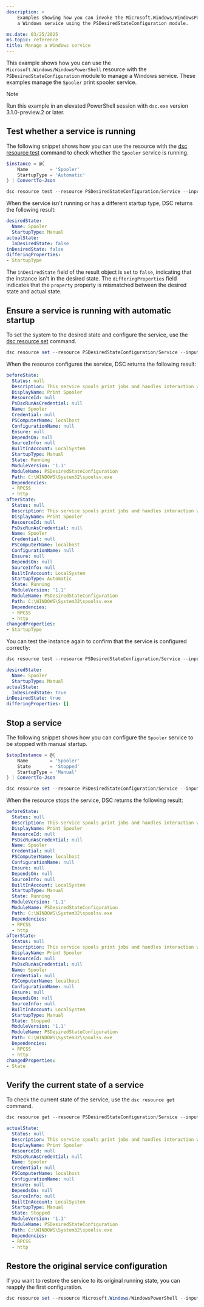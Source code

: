 ```yaml
---
description: >
    Examples showing how you can invoke the Microsoft.Windows/WindowsPowerShell with DSC to manage 
    a Windows service using the PSDesiredStateConfiguration module.

ms.date: 03/25/2025
ms.topic: reference
title: Manage a Windows service
---
```


This example shows how you can use the `Microsoft.Windows/WindowsPowerShell` resource with the `PSDesiredStateConfiguration` module to manage a Windows service.
These examples manage the `Spooler` print spooler service.

> [!NOTE]
> Run this example in an elevated PowerShell session with `dsc.exe` version 3.1.0-preview.2 or later.

## Test whether a service is running

The following snippet shows how you can use the resource with the [dsc resource test][01] command to check whether the `Spooler` service is running.

```powershell
$instance = @{
    Name        = 'Spooler'
    StartupType = 'Automatic'
} | ConvertTo-Json

dsc resource test --resource PSDesiredStateConfiguration/Service --input $instance
```

When the service isn't running or has a different startup type, DSC returns the following result:

```yaml
desiredState:
  Name: Spooler
  StartupType: Manual
actualState:
  InDesiredState: false
inDesiredState: false
differingProperties:
- StartupType
```

The `inDesiredState` field of the result object is set to `false`, indicating that the instance isn't in the desired state. The `differingProperties` field indicates that the `property` property is mismatched between the desired state and actual state.

## Ensure a service is running with automatic startup

To set the system to the desired state and configure the service, use the [dsc resource set][02] command.

```powershell
dsc resource set --resource PSDesiredStateConfiguration/Service --input $instance
```

When the resource configures the service, DSC returns the following result:

```yaml
beforeState:
  Status: null                                                                                                              /
  Description: This service spools print jobs and handles interaction with the printer.  If you turn off this service, you won't be able to print or see your printers.
  DisplayName: Print Spooler
  ResourceId: null
  PsDscRunAsCredential: null
  Name: Spooler
  Credential: null
  PSComputerName: localhost
  ConfigurationName: null
  Ensure: null
  DependsOn: null
  SourceInfo: null
  BuiltInAccount: LocalSystem
  StartupType: Manual
  State: Running
  ModuleVersion: '1.1'
  ModuleName: PSDesiredStateConfiguration
  Path: C:\WINDOWS\System32\spoolsv.exe
  Dependencies:
  - RPCSS
  - http
afterState:
  Status: null
  Description: This service spools print jobs and handles interaction with the printer.  If you turn off this service, you won't be able to print or see your printers.
  DisplayName: Print Spooler
  ResourceId: null
  PsDscRunAsCredential: null
  Name: Spooler
  Credential: null
  PSComputerName: localhost
  ConfigurationName: null
  Ensure: null
  DependsOn: null
  SourceInfo: null
  BuiltInAccount: LocalSystem
  StartupType: Automatic
  State: Running
  ModuleVersion: '1.1'
  ModuleName: PSDesiredStateConfiguration
  Path: C:\WINDOWS\System32\spoolsv.exe
  Dependencies:
  - RPCSS
  - http
changedProperties:
- StartupType
```

You can test the instance again to confirm that the service is configured correctly:

```powershell
dsc resource test --resource PSDesiredStateConfiguration/Service --input $instance
```

```yaml
desiredState:
  Name: Spooler                                                                                                             
  StartupType: Manual
actualState:
  InDesiredState: true
inDesiredState: true
differingProperties: []
```

## Stop a service

The following snippet shows how you can configure the `Spooler` service to be stopped with manual startup.

```powershell
$stopInstance = @{
    Name        = 'Spooler'
    State       = 'Stopped'
    StartupType = 'Manual'
} | ConvertTo-Json

dsc resource set --resource PSDesiredStateConfiguration/Service --input $stopInstance
```

When the resource stops the service, DSC returns the following result:

```yaml
beforeState:
  Status: null                                                                                                              
  Description: This service spools print jobs and handles interaction with the printer.  If you turn off this service, you won't be able to print or see your printers.
  DisplayName: Print Spooler
  ResourceId: null
  PsDscRunAsCredential: null
  Name: Spooler
  Credential: null
  PSComputerName: localhost
  ConfigurationName: null
  Ensure: null
  DependsOn: null
  SourceInfo: null
  BuiltInAccount: LocalSystem
  StartupType: Manual
  State: Running
  ModuleVersion: '1.1'
  ModuleName: PSDesiredStateConfiguration
  Path: C:\WINDOWS\System32\spoolsv.exe
  Dependencies:
  - RPCSS
  - http
afterState:
  Status: null
  Description: This service spools print jobs and handles interaction with the printer.  If you turn off this service, you won't be able to print or see your printers.
  DisplayName: Print Spooler
  ResourceId: null
  PsDscRunAsCredential: null
  Name: Spooler
  Credential: null
  PSComputerName: localhost
  ConfigurationName: null
  Ensure: null
  DependsOn: null
  SourceInfo: null
  BuiltInAccount: LocalSystem
  StartupType: Manual
  State: Stopped
  ModuleVersion: '1.1'
  ModuleName: PSDesiredStateConfiguration
  Path: C:\WINDOWS\System32\spoolsv.exe
  Dependencies:
  - RPCSS
  - http
changedProperties:
- State
```

## Verify the current state of a service

To check the current state of the service, use the `dsc resource get` command.

```powershell
dsc resource get --resource PSDesiredStateConfiguration/Service --input $instance
```

```yaml
actualState:
  Status: null                                                                                                              
  Description: This service spools print jobs and handles interaction with the printer.  If you turn off this service, you won't be able to print or see your printers.
  DisplayName: Print Spooler
  ResourceId: null
  PsDscRunAsCredential: null
  Name: Spooler
  Credential: null
  PSComputerName: localhost
  ConfigurationName: null
  Ensure: null
  DependsOn: null
  SourceInfo: null
  BuiltInAccount: LocalSystem
  StartupType: Manual
  State: Stopped
  ModuleVersion: '1.1'
  ModuleName: PSDesiredStateConfiguration
  Path: C:\WINDOWS\System32\spoolsv.exe
  Dependencies:
  - RPCSS
  - http
```

## Restore the original service configuration

If you want to restore the service to its original running state, you can reapply the first configuration.

```powershell
dsc resource set --resource Microsoft.Windows/WindowsPowerShell --input $instance
```

<!-- Link reference definitions -->
[01]: ../../../../../cli/resource/test.md
[02]: ../../../../../cli/resource/set.md